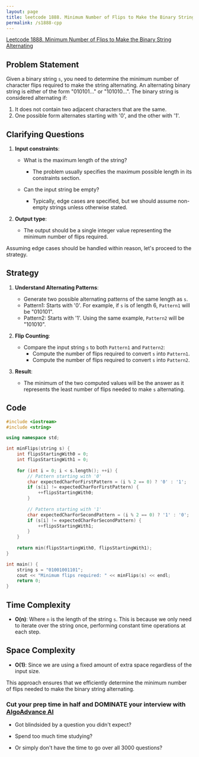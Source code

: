```yaml
---
layout: page
title: leetcode 1888. Minimum Number of Flips to Make the Binary String Alternating
permalink: /s1888-cpp
---
```

[Leetcode 1888. Minimum Number of Flips to Make the Binary String Alternating](https://algoadvance.github.io/algoadvance/l1888)
## Problem Statement

Given a binary string `s`, you need to determine the minimum number of character flips required to make the string alternating. An alternating binary string is either of the form "010101..." or "101010...". The binary string is considered alternating if:
1. It does not contain two adjacent characters that are the same.
2. One possible form alternates starting with '0', and the other with '1'.

## Clarifying Questions

1. **Input constraints**:
   - What is the maximum length of the string?
     - The problem usually specifies the maximum possible length in its constraints section.
   
   - Can the input string be empty?
     - Typically, edge cases are specified, but we should assume non-empty strings unless otherwise stated.

2. **Output type**:
   - The output should be a single integer value representing the minimum number of flips required.

Assuming edge cases should be handled within reason, let's proceed to the strategy.

## Strategy

1. **Understand Alternating Patterns**:
   - Generate two possible alternating patterns of the same length as `s`.
   - Pattern1: Starts with '0'. For example, if `s` is of length 6, `Pattern1` will be "010101".
   - Pattern2: Starts with '1'. Using the same example, `Pattern2` will be "101010".

2. **Flip Counting**:
   - Compare the input string `s` to both `Pattern1` and `Pattern2`:
     - Compute the number of flips required to convert `s` into `Pattern1`.
     - Compute the number of flips required to convert `s` into `Pattern2`.

3. **Result**:
   - The minimum of the two computed values will be the answer as it represents the least number of flips needed to make `s` alternating.

## Code

```cpp
#include <iostream>
#include <string>

using namespace std;

int minFlips(string s) {
    int flipsStartingWith0 = 0;
    int flipsStartingWith1 = 0;
    
    for (int i = 0; i < s.length(); ++i) {
        // Pattern starting with '0'
        char expectedCharForFirstPattern = (i % 2 == 0) ? '0' : '1';
        if (s[i] != expectedCharForFirstPattern) {
            ++flipsStartingWith0;
        }
        
        // Pattern starting with '1'
        char expectedCharForSecondPattern = (i % 2 == 0) ? '1' : '0';
        if (s[i] != expectedCharForSecondPattern) {
            ++flipsStartingWith1;
        }
    }
    
    return min(flipsStartingWith0, flipsStartingWith1);
}

int main() {
    string s = "01001001101";
    cout << "Minimum flips required: " << minFlips(s) << endl;
    return 0;
}
```

## Time Complexity
- **O(n)**: Where `n` is the length of the string `s`. This is because we only need to iterate over the string once, performing constant time operations at each step.

## Space Complexity
- **O(1)**: Since we are using a fixed amount of extra space regardless of the input size.

This approach ensures that we efficiently determine the minimum number of flips needed to make the binary string alternating.


### Cut your prep time in half and DOMINATE your interview with [AlgoAdvance AI](https://algoAdvance.com)

- Got blindsided by a question you didn't expect?

- Spend too much time studying?

- Or simply don't have the time to go over all 3000 questions?

